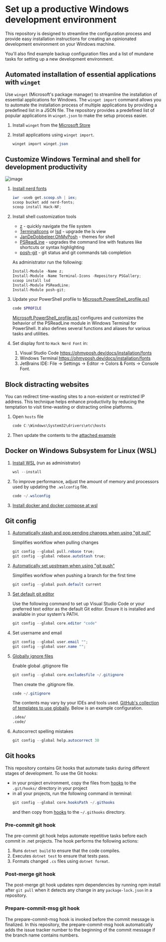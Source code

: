 # Set up a productive Windows development environment

This repository is designed to streamline the configuration process and provide easy installation instructions for creating an opinionated development environment on your Windows machine.

You'll also find example backup configuration files and a list of mundane tasks for setting up a new development environment.

## Automated installation of essential applications with `winget`

Use `winget` (Microsoft's package manager) to streamline the installation of essential applications for Windows.
The `winget import` command allows you to automate the installation process of multiple applications by providing a predefined list in a JSON file.
The repository provides a predefined list of popular applications in `winget.json` to make the setup process easier.

1. Install `winget` from the [Microsoft Store](https://www.microsoft.com/p/app-installer/9nblggh4nns1#activetab=pivot:overviewtab)
2. Install applications using `winget import`.

    ```powershell
    winget import winget.json
    ```

## Customize Windows Terminal and shell for development productivity

![image](https://user-images.githubusercontent.com/1017451/189543010-9057108a-0507-472f-b98c-d6019a0fe5b0.png)

1. [Install nerd fonts](https://github.com/ryanoasis/nerd-fonts)

    ```powershell
    iwr -useb get.scoop.sh | iex;
    scoop bucket add nerd-fonts;
    scoop install Hack-NF;
    ```

2. Install shell customization tools

    * [z](https://github.com/badmotorfinger/z) - quickly navigate the file system
    * [TerminalIcons](https://github.com/devblackops/Terminal-Icons) or [lsd](https://github.com/lsd-rs/lsd) - upgrade the ls view
    * [JanDeDobbeleer.OhMyPosh](https://ohmyposh.dev/) - themes for shell
    * [PSReadLine](https://github.com/PowerShell/PSReadLine) - upgrades the command line with features like shortcuts or syntax highlighting
    * [posh-git](https://github.com/dahlbyk/posh-git) - git status and git commands tab completion

    As administrator run the following:

    ```powershell
    Install-Module -Name z;
    Install-Module -Name Terminal-Icons -Repository PSGallery;
    scoop install lsd
    Install-Module PSReadLine;
    Install-Module posh-git;
    ```

3. Update your PowerShell profile to [Microsoft.PowerShell_profile.ps1](Microsoft.PowerShell_profile.ps1)

    ```powershell
    code $PROFILE
    ```

    [Microsoft.PowerShell_profile.ps1](Microsoft.PowerShell_profile.ps1) configures and customizes the behavior of the PSReadLine module in Windows Terminal for PowerShell.
    It also defines several functions and aliases for various tasks and utilities.

4. Set display font to `Hack Nerd Font` in:
    1. Visual Studio Code <https://ohmyposh.dev/docs/installation/fonts>
    2. Windows Terminal <https://ohmyposh.dev/docs/installation/fonts>
    3. JetBrains IDE: File -> Settings -> Editor -> Colors & Fonts -> Console Font.

## Block distracting websites

You can redirect time-wasting sites to a non-existent or restricted IP address. This technique helps enhance productivity by reducing the temptation to visit time-wasting or distracting online platforms.

1. Open `hosts` file

    ```powershell
    code C:\Windows\System32\drivers\etc\hosts
    ```

2. Then update the contents to the [attached example](hosts)

## Docker on Windows Subsystem for Linux (WSL)

1. [Install WSL](https://docs.microsoft.com/en-us/windows/wsl/install#install-wsl-command) (run as administrator)

    ```powershell
    wsl --install
    ```

2. To improve performance, adjust the amount of memory and processors used by updating the `.wslconfig` file.

    ```powershell
    code ~/.wslconfig
    ```

3. [Install docker and docker compose at wsl](https://docs.docker.com/engine/install/ubuntu/#install-using-the-repository)

## Git config

1. [Automatically stash and pop pending changes when using "git pull"](https://stackoverflow.com/a/30209750/1219811)

   Simplifies workflow when pulling changes

    ```powershell
    git config --global pull.rebase true;
    git config --global rebase.autoStash true;
    ```

2. [Automatically set upstream when using "git push"](https://stackoverflow.com/questions/6089294/why-do-i-need-to-do-set-upstream-all-the-time)

   Simplifies workflow when pushing a branch for the first time

    ```powershell
    git config --global push.default current
    ```

3. [Set default git editor](https://stackoverflow.com/questions/2596805/how-do-i-make-git-use-the-editor-of-my-choice-for-editing-commit-messages)

   Use the following command to set up Visual Studio Code or your preferred text editor as the default Git editor. 
   Ensure it is installed and available in your system's PATH.

    ```powershell
    git config --global core.editor "code"
    ```

4. Set username and email

    ```powershell
    git config --global user.email "";
    git config --global user.name "";
    ```

5. [Globally ignore files](https://stackoverflow.com/questions/7335420/global-git-ignore)

   Enable global .gitignore file

    ```powershell
    git config --global core.excludesfile ~/.gitignore
    ```

   Then create the .gitignore file.

    ```powershell
    code ~/.gitignore
    ```

   The contents may vary by your IDEs and tools used. [GitHub's collection of templates to use globally](https://github.com/github/gitignore/tree/main/Global). Below is an example configuration.

    ```txt
    .idea/
    .code/
    ```

6. Autocorrect spelling mistakes

    ```powershell
    git config --global help.autocorrect 30
    ```

## Git hooks

This repository contains Git hooks that automate tasks during different stages of development.
To use the Git hooks:
* in your project environment, copy the files from [hooks](git/.githooks) to the `.git/hooks/` directory in your project
* in all your projects, run the following command in terminal:
    ```powershell
    git config --global core.hooksPath ~/.githooks
    ```
    and then copy from [hooks](git/.githooks) to the `~/.githooks` directory.

### Pre-commit git hook

The pre-commit git hook helps automate repetitive tasks before each commit in .net projects. The hook performs the following actions:

1. Runs `dotnet build` to ensure that the code compiles.
2. Executes `dotnet test` to ensure that tests pass.
3. Formats changed `.cs` files using `dotnet format`.

### Post-merge git hook

The post-merge git hook updates npm dependencies by running npm install after `git pull` when it detects any change in any `package-lock.json` in a repository.

### Prepare-commit-msg git hook

The prepare-commit-msg hook is invoked before the commit message is finalized. In this repository, the prepare-commit-msg hook automatically adds the issue tracker number to the beginning of the commit message if the branch name contains numbers.